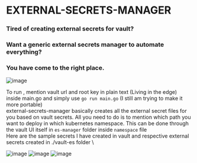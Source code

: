 # EXTERNAL-SECRETS-MANAGER
### Tired of creating external secrets for vault? 
### Want a generic external secrets manager to automate everything? 
### You have come to the right place. 
![image](https://github.com/Stingless/external-secrets-manager/assets/83643646/9bacc4a7-94b4-4a8a-b182-cc57edf953cd)

To run , mention vault url and root key in plain text (Living in the edge) inside main.go and simply use `go run main.go` (I still am trying to make it more portable)\
external-secrets-manager basically creates all the external secret files for you based on vault secrets. All you need to do is to mention which path you want to deploy in which kubernetes namespace. This can be done through the vault UI itself in `es-manager` folder inside `namespace` file \
Here are the sample secrets I have created in vault and respective external secrets created in ./vault-es folder \

![image](https://github.com/Stingless/external-secrets-manager/assets/83643646/075868ec-a2e2-4c1e-8012-15c976bb91ca)
![image](https://github.com/Stingless/external-secrets-manager/assets/83643646/418b4efa-8460-46f7-ade2-7aa1b3ba4e5b)
![image](https://github.com/Stingless/external-secrets-manager/assets/83643646/7c5ee186-e921-4d03-b83a-221f1b210e42)

